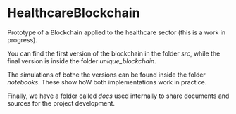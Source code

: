 # HealthcareBlockchain
Prototype of a Blockchain applied to the healthcare sector (this is a work in progress).

You can find the first version of the blockchain in the folder _src_, while the final version is inside the folder _unique_blockchain_.

The simulations of bothe the versions can be found inside the folder _notebooks_. These show hoW both implementations work in practice.

Finally, we have a folder called _docs_ used internally to share documents and sources for the project development.


